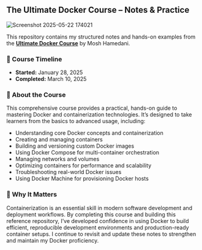 ## The Ultimate Docker Course – Notes & Practice

![Screenshot 2025-05-22 174021](https://github.com/user-attachments/assets/d9434fcc-12d1-481d-b542-c95526c979d4)


This repository contains my structured notes and hands-on examples from the [**Ultimate Docker Course**](https://codewithmosh.com/p/the-ultimate-docker-course) by Mosh Hamedani.

### 📅 Course Timeline

* **Started:** January 28, 2025
* **Completed:** March 10, 2025

### 📘 About the Course

This comprehensive course provides a practical, hands-on guide to mastering Docker and containerization technologies. It’s designed to take learners from the basics to advanced usage, including:

* Understanding core Docker concepts and containerization
* Creating and managing containers
* Building and versioning custom Docker images
* Using Docker Compose for multi-container orchestration
* Managing networks and volumes
* Optimizing containers for performance and scalability
* Troubleshooting real-world Docker issues
* Using Docker Machine for provisioning Docker hosts

### 🚀 Why It Matters

Containerization is an essential skill in modern software development and deployment workflows. By completing this course and building this reference repository, I’ve developed confidence in using Docker to build efficient, reproducible development environments and production-ready container setups. I continue to revisit and update these notes to strengthen and maintain my Docker proficiency.
